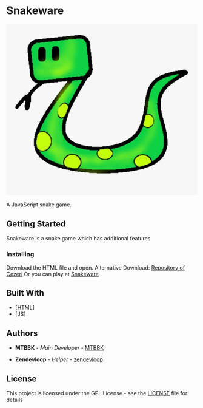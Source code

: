 # Snakeware
![Snakeware](https://github.com/CEZERI-SOFTWARE/snakeware/blob/master/snakeware.jpeg)

A JavaScript snake game.

## Getting Started
Snakeware is a snake game which has additional features


### Installing
Download the HTML file and open.
Alternative Download: [Repository of Cezeri](http://repository.cezeri.cf)
Or you can play at [Snakeware](http://cezeri.tk)

## Built With

* [HTML]
* [JS]

## Authors

* **MTBBK** - *Main Developer* - [MTBBK](https://github.com/MTBBK)

* **Zendevloop** - *Helper* - [zendevloop](https://github.com/zendevloop)

## License

This project is licensed under the GPL License - see the [LICENSE](https://github.com/CEZERI-SOFTWARE/snakeware/blob/master/LICENSE) file for details
